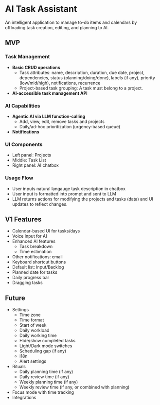 # AI Task Assistant

An intelligent application to manage to-do items and calendars by offloading task creation, editing, and planning to AI.

## MVP

### Task Management
- **Basic CRUD operations**
  - Task attributes: name, description, duration, due date, project, dependencies, status (planning/doing/done), labels (if any), priority (low/mid/high), notifications, recurrence
  - Project-based task grouping: A task must belong to a project.
- **AI-accessible task management API**

### AI Capabilities
- **Agentic AI via LLM function-calling**
  - Add, view, edit, remove tasks and projects
  - Daily/ad-hoc prioritization (urgency-based queue)
- **Notifications**

### UI Components
- Left panel: Projects
- Middle: Task List
- Right panel: AI chatbox

### Usage Flow
- User inputs natural langauge task description in chatbox
- User input is formatted into prompt and sent to LLM
- LLM returns actions for modifying the projects and tasks (data) and UI updates to reflect changes.

## V1 Features

- Calendar-based UI for tasks/days
- Voice input for AI
- Enhanced AI features
  - Task breakdown
  - Time estimation
- Other notifications: email
- Keyboard shortcut buttons
- Default list: Input/Backlog
- Planned date for tasks
- Daily progress bar
- Dragging tasks

## Future
- Settings
  - Time zone
  - Time format
  - Start of week
  - Daily workload
  - Daily working time
  - Hide/show completed tasks
  - Light/Dark mode switches
  - Scheduling gap (if any)
  - i18n
  - Alert settings
- Rituals
  - Daily planning time (if any)
  - Daily review time (if any)
  - Weekly planning time (if any)
  - Weekly review time (if any, or combined with planning)
- Focus mode with time tracking
- Integrations